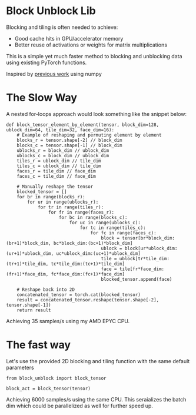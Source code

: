 
# Block Unblock Lib

Blocking and tiling is often needed to achieve:
- Good cache hits in GPU/accelerator memory
- Better reuse of activations or weights for matrix multiplications

This is a simple yet much faster method to blocking and unblocking data using existing PyTorch functions.

Inspired by [previous work](https://towardsdatascience.com/efficiently-splitting-an-image-into-tiles-in-python-using-numpy-d1bf0dd7b6f7) using numpy

# The Slow Way

A nested for-loops approach would look something like the snippet below:

```
def block_tensor_element_by_element(tensor, block_dim=128, ublock_dim=64, tile_dim=32, face_dim=16):
    # Example of reshaping and permuting element by element
    blocks_r = tensor.shape[-2] // block_dim
    blocks_c = tensor.shape[-1] // block_dim
    ublocks_r = block_dim // ublock_dim
    ublocks_c = block_dim // ublock_dim
    tiles_r = ublock_dim // tile_dim
    tiles_c = ublock_dim // tile_dim
    faces_r = tile_dim // face_dim
    faces_c = tile_dim // face_dim

    # Manually reshape the tensor
    blocked_tensor = []
    for br in range(blocks_r):
        for ur in range(ublocks_r):
            for tr in range(tiles_r):
                for fr in range(faces_r):
                    for bc in range(blocks_c):
                        for uc in range(ublocks_c):
                            for tc in range(tiles_c):
                                for fc in range(faces_c):
                                    block = tensor[br*block_dim:(br+1)*block_dim, bc*block_dim:(bc+1)*block_dim]
                                    ublock = block[ur*ublock_dim:(ur+1)*ublock_dim, uc*ublock_dim:(uc+1)*ublock_dim]
                                    tile = ublock[tr*tile_dim:(tr+1)*tile_dim, tc*tile_dim:(tc+1)*tile_dim]
                                    face = tile[fr*face_dim:(fr+1)*face_dim, fc*face_dim:(fc+1)*face_dim]
                                    blocked_tensor.append(face)

    # Reshape back into 2D
    concatenated_tensor = torch.cat(blocked_tensor)
    result = concatenated_tensor.reshape(tensor.shape[-2], tensor.shape[-1])
    return result
```

Achieving 35 samples/s using my AMD EPYC CPU.

# The fast way

Let's use the provided 2D blocking and tiling function with the same default parameters

```
from block_unblock import block_tensor

block_act = block_tensor(tensor)

```

Achieving 6000 samples/s using the same CPU. This seraializes the batch dim which could be parallelized as well for further speed up.